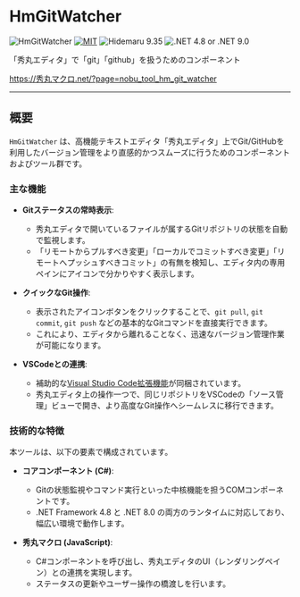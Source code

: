 # HmGitWatcher

![HmGitWatcher](https://img.shields.io/github/v/release/komiyamma/hm_git_watcher?label=HmGitWatcher)
[![MIT](https://img.shields.io/badge/license-MIT-blue.svg?style=flat)](LICENSE)
![Hidemaru 9.35](https://img.shields.io/badge/Hidemaru-v9.35-6479ff.svg)
![.NET 4.8 or .NET 9.0](https://img.shields.io/badge/.NET-4.8_|_9.0-6479ff.svg)

「秀丸エディタ」で「git」「github」を扱うためのコンポーネント

https://秀丸マクロ.net/?page=nobu_tool_hm_git_watcher

---
## 概要

`HmGitWatcher` は、高機能テキストエディタ「秀丸エディタ」上でGit/GitHubを利用したバージョン管理をより直感的かつスムーズに行うためのコンポーネントおよびツール群です。

### 主な機能

-   **Gitステータスの常時表示**:
    -   秀丸エディタで開いているファイルが属するGitリポジトリの状態を自動で監視します。
    -   「リモートからプルすべき変更」「ローカルでコミットすべき変更」「リモートへプッシュすべきコミット」の有無を検知し、エディタ内の専用ペインにアイコンで分かりやすく表示します。

-   **クイックなGit操作**:
    -   表示されたアイコンボタンをクリックすることで、`git pull`, `git commit`, `git push` などの基本的なGitコマンドを直接実行できます。
    -   これにより、エディタから離れることなく、迅速なバージョン管理作業が可能になります。

-   **VSCodeとの連携**:
    -   補助的な[Visual Studio Code拡張機能](./vscode_extension/)が同梱されています。
    -   秀丸エディタ上の操作一つで、同じリポジトリをVSCodeの「ソース管理」ビューで開き、より高度なGit操作へシームレスに移行できます。

### 技術的な特徴

本ツールは、以下の要素で構成されています。

-   **コアコンポーネント (C#)**:
    -   Gitの状態監視やコマンド実行といった中核機能を担うCOMコンポーネントです。
    -   .NET Framework 4.8 と .NET 8.0 の両方のランタイムに対応しており、幅広い環境で動作します。

-   **秀丸マクロ (JavaScript)**:
    -   C#コンポーネントを呼び出し、秀丸エディタのUI（レンダリングペイン）との連携を実現します。
    -   ステータスの更新やユーザー操作の橋渡しを行います。
